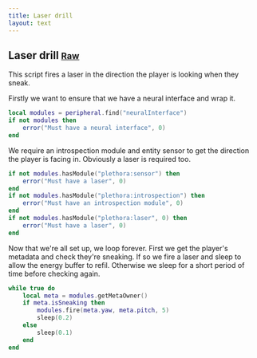 ```yaml
---
title: Laser drill
layout: text
---
```


## Laser drill <small>[Raw](laser-drill.lua)</small>
This script fires a laser in the direction the player is looking when they sneak.

Firstly we want to ensure that we have a neural interface and wrap it.

```lua
local modules = peripheral.find("neuralInterface")
if not modules then
	error("Must have a neural interface", 0)
end
```

We require an introspection module and entity sensor to get the direction the player is facing in. Obviously a laser
is required too.

```lua
if not modules.hasModule("plethora:sensor") then
	error("Must have a laser", 0)
end
if not modules.hasModule("plethora:introspection") then
	error("Must have an introspection module", 0)
end
if not modules.hasModule("plethora:laser", 0) then
	error("Must have a laser", 0)
end
```

Now that we're all set up, we loop forever. First we get the player's metadata and check they're sneaking. If so we
fire a laser and sleep to allow the energy buffer to refil. Otherwise we sleep for a short period of time before
checking again.

```lua
while true do
	local meta = modules.getMetaOwner()
	if meta.isSneaking then
		modules.fire(meta.yaw, meta.pitch, 5)
		sleep(0.2)
	else
		sleep(0.1)
	end
end
```

